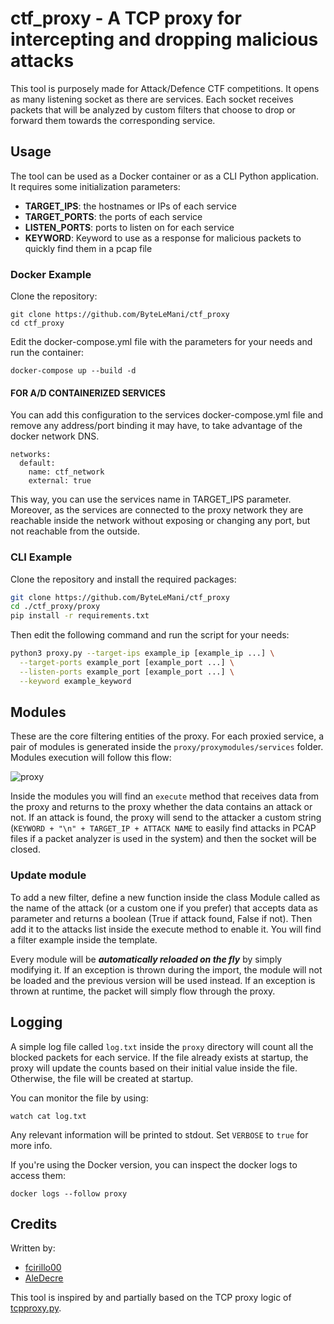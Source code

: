 # ctf_proxy - A TCP proxy for intercepting and dropping malicious attacks

This tool is purposely made for Attack/Defence CTF competitions. It opens as many listening socket as there are services. Each socket receives packets that will be analyzed by custom filters that choose to drop or forward them towards the corresponding service.

## Usage
The tool can be used as a Docker container or as a CLI Python application.
It requires some initialization parameters:

- **TARGET_IPS**: the hostnames or IPs of each service
- **TARGET_PORTS**: the ports of each service
- **LISTEN_PORTS**: ports to listen on for each service
- **KEYWORD**: Keyword to use as a response for malicious packets to quickly find them in a pcap file

### Docker Example
Clone the repository:
```
git clone https://github.com/ByteLeMani/ctf_proxy
cd ctf_proxy
```
Edit the docker-compose.yml file with the parameters for your needs and run the container:
```
docker-compose up --build -d
```
#### FOR A/D CONTAINERIZED SERVICES
You can add this configuration to the services docker-compose.yml file and remove any address/port binding it may have, to take advantage of the docker network DNS.
```
networks:
  default:
    name: ctf_network
    external: true
```
This way, you can use the services name in TARGET_IPS parameter. Moreover, as the services are connected to the proxy network they are reachable inside the network without exposing or changing any port, but not reachable from the outside.
### CLI Example
Clone the repository and install the required packages:
```bash
git clone https://github.com/ByteLeMani/ctf_proxy
cd ./ctf_proxy/proxy
pip install -r requirements.txt
```
Then edit the following command and run the script for your needs:
```bash
python3 proxy.py --target-ips example_ip [example_ip ...] \
  --target-ports example_port [example_port ...] \
  --listen-ports example_port [example_port ...] \
  --keyword example_keyword
```

## Modules
These are the core filtering entities of the proxy. For each proxied service, a pair of modules is generated inside the ```proxy/proxymodules/services``` folder. Modules execution will follow this flow: 

![proxy](https://user-images.githubusercontent.com/93737876/222970657-3ebb5253-3587-4a84-8f0d-6c6381d91016.jpg)

Inside the modules you will find an ```execute``` method that receives data from the proxy and returns to the proxy whether the data contains an attack or not. If an attack is found, the proxy will send to the attacker a custom string (```KEYWORD + "\n" + TARGET_IP + ATTACK NAME``` to easily find attacks in PCAP files if a packet analyzer is used in the system) and then the socket will be closed.
### Update module
To add a new filter, define a new function inside the class Module called as the name of the attack (or a custom one if you prefer) that accepts data as parameter and returns a boolean (True if attack found, False if not). Then add it to the attacks list inside the execute method to enable it. You will find a filter example inside the template.

Every module will be ***automatically reloaded on the fly*** by simply modifying it. If an exception is thrown during the import, the module will not be loaded and the previous version will be used instead. If an exception is thrown at runtime, the packet will simply flow through the proxy.

## Logging
A simple log file called ```log.txt``` inside the ```proxy``` directory will count all the blocked packets for each service. If the file already exists at startup, the proxy will update the counts based on their initial value inside the file. Otherwise, the file will be created at startup.

You can monitor the file by using:
```
watch cat log.txt
```
Any relevant information will be printed to stdout. Set ```VERBOSE``` to ```true``` for more info.

If you're using the Docker version, you can inspect the docker logs to access them: 
```
docker logs --follow proxy
```
## Credits
Written by:
- [fcirillo00](https://github.com/fcirillo00)
- [AleDecre](https://github.com/AleDecre)

This tool is inspired by and partially based on the TCP proxy logic of [tcpproxy.py](https://github.com/ickerwx/tcpproxy/blob/master/tcpproxy.py).
